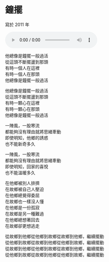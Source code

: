 # 鐘擺

寫於 2011 年

<audio src="swinging.mp3" controls>
Your browser does not support the audio element.
</audio>


他總像是鐘擺一般過活<br>
從這頭不斷擺盪到那頭<br>
有時一個人在這裡<br>
有時一個人在那頭<br>
他總像是鐘擺一般過活

他總像是鐘擺一般過活<br>
從這頭不斷擺盪到那頭<br>
有時一顆心在這裡<br>
有時一顆心在那頭<br>
他總像是鐘擺一般過活

一陣風，一股寒流<br>
都能夠沒有理由就將思緒牽動<br>
即使明知，他鄉的誘惑<br>
也不能新奇多久

一陣風，一股寒流<br>
都能夠沒有理由就將思緒牽動<br>
即使明知，回家的喜悅<br>
也不能溫暖多久

在他鄉被別人排擠<br>
在故鄉被自己人壓迫<br>
在他鄉總覺得委屈<br>
在故鄉也一樣沒人懂<br>
在他鄉是一份孤寂<br>
在故鄉是另一種難過<br>
在他鄉總想著回去<br>
在故鄉卻更想逃走

從故鄉到他鄉從他鄉到故鄉從故鄉到他鄉，繼續擺動<br>
從他鄉到故鄉從故鄉到他鄉從他鄉到故鄉，繼續擺動<br>
從故鄉到他鄉從他鄉到故鄉從故鄉到他鄉，繼續擺動<br>
從他鄉到故鄉從故鄉到他鄉從他鄉到故鄉，繼續擺動